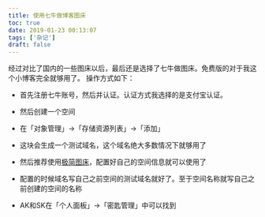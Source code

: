 ```yaml
---
title: 使用七牛做博客图床
toc: true
date: 2019-01-23 00:13:07
tags: ['杂记']
draft: false
---
```


经过对比了国内的一些图床以后，最后还是选择了七牛做图床。免费版的对于我这个小博客完全就够用了。
操作方式如下：
 
 - 首先注册七牛账号，然后并认证。认证方式我选择的是支付宝认证。
 - 然后创建一个空间
 
 - 在「对象管理」->「存储资源列表」->「添加」
 - 这块会生成一个测试域名，这个域名绝大多数情况下就够用了
 
 - 然后推荐使用[极简图床](http://yotuku.cn/)，配置好自己的空间信息就可以使用了

 - 配置的时候域名写自己之前空间的测试域名就好了。至于空间名称就写自己之前创建的空间的名称
 - AK和SK在「个人面板」->「密匙管理」中可以找到
